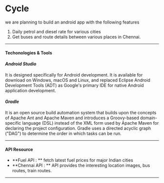 Cycle
=====

we are planning to build an android app with the following features

1. Daily petrol and diesel rate for various cities
2. Get buses and route details between various places in Chennai.


----------

#### <i class="icon-cog"></i> **Techonologies & Tools**
#### <i class="icon-pencil"></i>*Android Studio*
It is designed specifically for Android development. It is available for download on <i class="icon-desktop"></i> Windows, macOS and Linux, and replaced Eclipse Android Development Tools (ADT) as Google's primary IDE for native Android application development.

#### <i class="icon-pencil"></i>*Gradle*
It is an open source build automation system that builds upon the concepts of Apache Ant and Apache Maven and introduces a Groovy-based domain-specific language (DSL) instead of the XML form used by Apache Maven for declaring the project configuration. Gradle uses a directed acyclic graph ("DAG") to determine the order in which tasks can be run.


----------


#### <i class="icon-briefcase"></i> **API Resource**

 * **Fuel API : **  fetch latest fuel prices for major Indian cities
 * **Chennai API : **  API provides the interesting location images, bus routes, train routes.

---------

